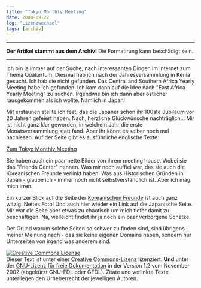 ```yaml
---
title: "Tokyo Monthly Meeting"
date: 2008-09-22
log: "Lizenzwechsel"
tags: [archiv]
---
```

<hr><b>Der Artikel stammt aus dem Archiv!</b> Die Formatirung kann beschädigt sein.<hr>
Ich bin ja immer auf der Suche, nach interessanten Dingen im Internet zum Thema Quäkertum. Diesmal hab ich nach der Jahresversammlung in Kenia gesucht. Ich hab sie nicht gefunden. Das <a href"http://www.dosima.org/communities/quakers/">Central and Southern Africa Yearly Meeting</a> habe ich gefunden. Ich kam dann auf die Idee nach "East Africa Yearly Meeting" zu suchen. Irgendwie bin ich dann aber östlicher rausgekommen als ich wollte. Nämlich in Japan! 

Mit erstaunen stellte ich fest, das die Japaner schon ihr 100ste Jubiläum vor 20 Jahren gefeiert haben. Nach, herzliche Glückwünsche nachträglich... Mir ist nicht ganz klar geworden, in welchem Jahr die erste Monatsversammlung statt fand. Aber ihr könnt es selber noch mal nachlesen. Auf der Seite gibt es ausführliche englische Texte:

<a href="http://www2.gol.com/users/quakers/">Zum Tokyo Monthly Meeting</a>

Sie haben auch ein paar nette Bilder von ihrem meeting house. Wobei sie das "Friends Center" nennen. Was mir noch auffiel war, das sie auch die Koreanischen Freunde verlinkt haben. Was aus Historischen Gründen in Japan - glaube ich - immer noch nicht selbstverständlich ist. Aber ich mag mich irren. 

Ein kurzer Blick auf die Seite der <a href="http://www2.gol.com/users/quakers/korea_quakers.htm">Koreanischen Freunde</a> ist auch ganz witzig. Nettes Foto! Und auch hier wieder ein Link auf die Japanische Seite. Mir war die Seite aber etwas zu chaotisch um mich tiefer damit zu beschäftigen. Na, vielleicht findet ihr ja noch ein paar verborgene Schätze.

Der Grund warum solche Seiten so schwer zu finden sind, sind übrigens - meiner Meinung nach - das sie keine eigenen Domains haben, sondern nur Unterseiten von irgend was anderem sind.
<br>

<a rel="license" href="http://creativecommons.org/licenses/by-sa/3.0/de/"><img alt="Creative Commons License" style="border-width:0" src="http://i.creativecommons.org/l/by-sa/3.0/de/88x31.png" /></a><br />Dieser <span xmlns:dc="http://purl.org/dc/elements/1.1/" href="http://purl.org/dc/dcmitype/Text" rel="dc:type">Text</span> ist unter einer <a rel="license" href="http://creativecommons.org/licenses/by-sa/3.0/de/">Creative Commons-Lizenz</a> lizenziert. <b>Und</b> unter der <a href="http://de.wikipedia.org/wiki/GFDL">GNU-Lizenz für freie Dokumentation</a> in der Version 1.2 vom November 2002 (abgekürzt GNU-FDL oder GFDL). Zitate und verlinkte Texte unterliegen den Urheberrecht der jeweiligen Autoren.
